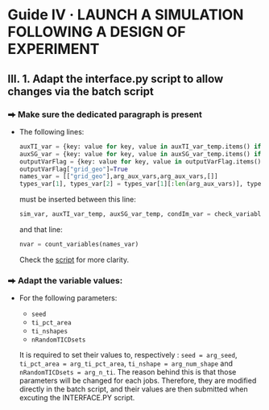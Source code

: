 # Guide IV  · LAUNCH A SIMULATION FOLLOWING A DESIGN OF EXPERIMENT
## III. 1. Adapt the interface.py script to allow changes via the batch script
### ⮕ Make sure the dedicated paragraph is present
- The following lines:
  ```python
  auxTI_var = {key: value for key, value in auxTI_var_temp.items() if key in arg_aux_vars}
  auxSG_var = {key: value for key, value in auxSG_var_temp.items() if key in arg_aux_vars}
  outputVarFlag = {key: value for key, value in outputVarFlag.items() if key in arg_aux_vars}
  outputVarFlag["grid_geo"]=True
  names_var = [["grid_geo"],arg_aux_vars,arg_aux_vars,[]]
  types_var[1], types_var[2] = types_var[1][:len(arg_aux_vars)], types_var[2][:len(arg_aux_vars)]
  ```
  must be inserted between this line:
  ```python
  sim_var, auxTI_var_temp, auxSG_var_temp, condIm_var = check_variables(sim_var, auxTI_var_temp, auxSG_var_temp, condIm_var, names_var, types_var, novalue)
  ```
  and that line:
  ```python
  nvar = count_variables(names_var)
  ```
  Check the [script](https://github.com/AxMeNi/GeoclassificationMPS/blob/550f1475c31712f36b88f58970c87cfa25ba08e3/src/interface.py#L135) for more clarity.
### ⮕ Adapt the variable values:
- For the following parameters:
  - `seed`
  - `ti_pct_area`
  - `ti_nshapes`
  - `nRandomTICDsets`

   It is required to set their values to, respectively : `seed = arg_seed`, `ti_pct_area = arg_ti_pct_area`, `ti_nshape = arg_num_shape` and `nRandomTICDsets = arg_n_ti`. The reason behind this is that those parameters will be changed for each jobs. Therefore, they are modified directly in the batch script, and their values are then submitted when excuting the INTERFACE.PY script.
  
